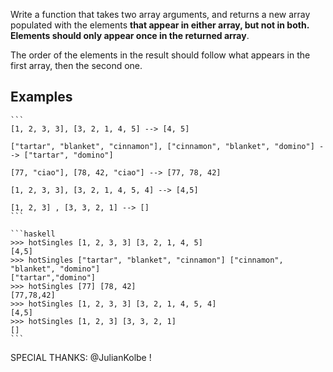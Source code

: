 Write a function that takes two array arguments, and returns a new array populated with the elements **that appear in either array, but not in both. Elements should only appear once in the returned array**. 

The order of the elements in the result should follow what appears in the first array, then the second one.


## Examples
~~~if-not:haskell
```
[1, 2, 3, 3], [3, 2, 1, 4, 5] --> [4, 5]

["tartar", "blanket", "cinnamon"], ["cinnamon", "blanket", "domino"] --> ["tartar", "domino"]

[77, "ciao"], [78, 42, "ciao"] --> [77, 78, 42]

[1, 2, 3, 3], [3, 2, 1, 4, 5, 4] --> [4,5]

[1, 2, 3] , [3, 3, 2, 1] --> []
```
~~~
~~~if:haskell
```haskell
>>> hotSingles [1, 2, 3, 3] [3, 2, 1, 4, 5]
[4,5]
>>> hotSingles ["tartar", "blanket", "cinnamon"] ["cinnamon", "blanket", "domino"]
["tartar","domino"]
>>> hotSingles [77] [78, 42]
[77,78,42]
>>> hotSingles [1, 2, 3, 3] [3, 2, 1, 4, 5, 4]
[4,5]
>>> hotSingles [1, 2, 3] [3, 3, 2, 1]
[]
```
~~~

SPECIAL THANKS: @JulianKolbe !